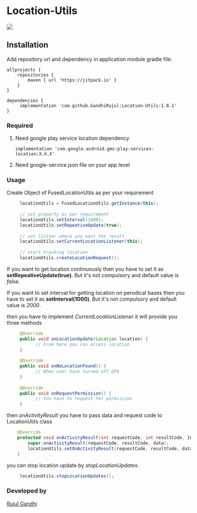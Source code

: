 # Location-Utils

[![](https://jitpack.io/v/GandhiRujul/Location-Utils.svg)](https://jitpack.io/#GandhiRujul/Location-Utils)

## Installation

Add repository url and dependency in application module gradle file:

	allprojects {
		repositories {
			maven { url 'https://jitpack.io' }
		}
	}
  
  	dependencies {
	     implementation 'com.github.GandhiRujul:Location-Utils:1.0.1'
	}
### Required 
 
 1) Need google play service location dependency
   
    ```implementation 'com.google.android.gms:play-services-location:X.X.X' ``` 

 2) Need google-service.json file on your app level 

### Usage

Create Object of FusedLocationUtils as per your requirement 

```java
     locationUtils = FusedLocationUtils.getInstance(this);
         
     // set property as per requirement
     locationUtils.setInterval(1000);
     locationUtils.setRepeativeUpdate(true);
         
     // set listner where you want the result            
     locationUtils.setCurrentLocationListener(this);
         
     // start tracking location 
     locationUtils.createLocationRequest();
```
If you want to get location continuously then you have to set it as **setRepeativeUpdate(true)**. But it's not compulsory and default value is *false*. 


If you want to set interval for getting location on perodical bases then you have to set it as **setInterval(1000)**. But it's  not compulsory and default value is *2000*. 

then you have to implement *CurrentLocationListener* it will provide you three methods

```java
     @Override
     public void onLocationUpdate(Location location) {
           // From here you can access location
     }
    
     @Override
     public void onNoLocationFound() {
           // When user have turned off GPS 
     }
    
     @Override
     public void onRequestPermission() {
           // You have to request for permission
     }
```
then *onActivityResult* you have to pass data and request code to LocationUtils class

```java
    @Override
    protected void onActivityResult(int requestCode, int resultCode, Intent data) {
        super.onActivityResult(requestCode, resultCode, data);
        locationUtils.setOnActivityResult(requestCode, resultCode, data);
    }
```

you can stop location update by *stopLocationUpdates*.
```java
     locationUtils.stopLocationUpdates();
```



### Developed by
[Rujul Gandhi](https://www.github.com/GandhiRujul)

